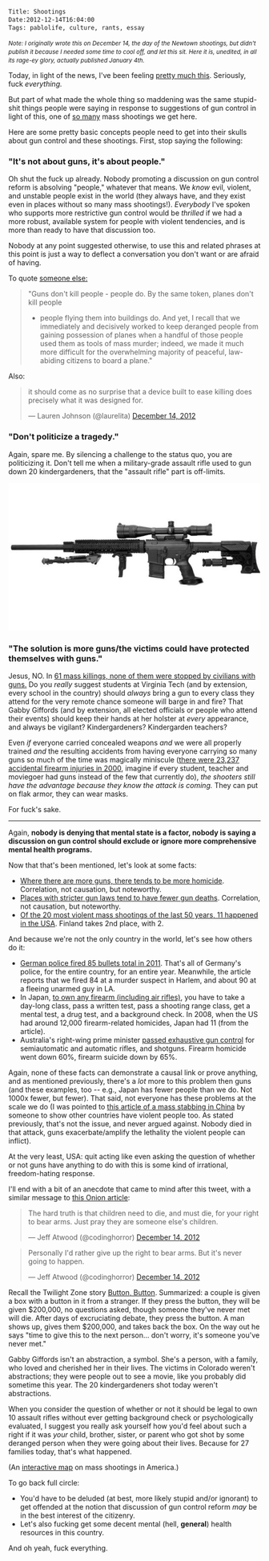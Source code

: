     Title: Shootings
    Date:2012-12-14T16:04:00
    Tags: pablolife, culture, rants, essay

<script async src="//platform.twitter.com/widgets.js" charset="utf-8"></script>
<em><small>Note: I originally wrote this on December 14, the day of the Newtown
shootings, but didn't publish it because I needed some time to cool off, and let
this sit. Here it is, unedited, in all its rage-ey glory, actually published
January 4th.</small></em>

Today, in light of the news, I've been feeling [pretty much this][13].
Seriously, fuck _everything._

<!-- more -->

But part of what made the whole thing so maddening was the same stupid-shit
things people were saying in response to suggestions of gun control in
light of this, one of [so many][12] mass shootings we get here.

Here are some pretty basic concepts people need to get into their skulls about
gun control and these shootings. First, stop saying the following:

### "It's not about guns, it's about people."

Oh shut the fuck up already. Nobody promoting a discussion on gun control reform
is absolving "people," whatever that means. We _know_ evil, violent, and
unstable people exist in the world (they always have, and they exist even in
places without so many mass shootings!).  _Everybody_ I've spoken who supports
more restrictive gun control would be _thrilled_ if we had a more robust,
available system for people with violent tendencies, and is more than ready to
have that discussion too.

Nobody at any point suggested otherwise, to use this and related phrases at this
point is just a way to deflect a conversation you don't want or are afraid of
having.

To quote [someone else:][1]

> "Guns don't kill people - people do. By the same token, planes don't kill people
> - people flying them into buildings do. And yet, I recall that we immediately
> and decisively worked to keep deranged people from gaining possession of planes
> when a handful of those people used them as tools of mass murder; indeed, we
> made it much more difficult for the overwhelming majority of peaceful,
> law-abiding citizens to board a plane."

Also:

<blockquote class="twitter-tweet"><p>it should come as no surprise that a device
built to ease killing does precisely what it was designed for.</p>&mdash; Lauren
Johnson (@laurelita) <a
href="https://twitter.com/laurelita/status/279683092430585859"
data-datetime="2012-12-14T20:23:40+00:00">December 14, 2012</a></blockquote>


### "Don't politicize a tragedy."

Again, spare me. By silencing a challenge to the status quo, you are
politicizing it. Don't tell me when a military-grade assault rifle used to gun
down 20 kindergardeners, that the "assault rifle" part is off-limits.

<img src="/img/2012/12/assault-rifle.png" alt="yeah, this is reasonable" />

### "The solution is more guns/the victims could have protected themselves with guns."

Jesus, NO. In [61 mass killings, none of them were stopped by civilians with guns.][2]
Do you _really_ suggest students at Virginia Tech (and by extension, every
school in the country) should _always_ bring a gun to every class they attend
for the very remote chance someone will barge in and fire? That Gabby Giffords
(and by extension, all elected officials or people who attend their events)
should keep their hands at her holster at _every_ appearance, and always be
vigilant? Kindergardeners? Kindergarden teachers?

Even _if_ everyone carried concealed weapons _and_ we were all properly trained
_and_ the resulting accidents from having everyone carrying so many guns so much
of the time was magically miniscule ([there were 23,237 accidental firearm
injuries in 2000][3], imagine if every student, teacher and moviegoer had guns
instead of the few that currently do), _the shooters still have the advantage
because they know the attack is coming._ They can put on flak armor, they can
wear masks.

For fuck's sake.

---

Again, **nobody is denying that mental state is a factor, nobody is saying a
discussion on gun control should exclude or ignore more comprehensive mental
health programs.**

Now that that's been mentioned, let's look at some facts:

* [Where there are more guns, there tends to be more homicide][6]. Correlation,
  not causation, but noteworthy.
* [Places with stricter gun laws tend to have fewer gun deaths][7]. Correlation,
  not causation, but noteworthy.
* [Of the 20 most violent mass shootings of the last 50 years, 11 happened in the USA][8].
  Finland takes 2nd place, with 2.

And because we're not the only country in the world, let's see how others do it:

* [German police fired 85 bullets total in 2011][9]. That's all of Germany's
  police, for the entire country, for an entire year. Meanwhile, the article
  reports that we fired 84 at a murder suspect in Harlem, and about 90 at a
  fleeing unarmed guy in LA.
* In Japan, [to own any firearm (including air rifles)][10], you have to take a
  day-long class, pass a written test, pass a shooting range class, get a mental
  test, a drug test, and a background check. In 2008, when the US had around
  12,000 firearm-related homicides, Japan had 11 (from the article).
* Australia's right-wing prime minister [passed exhaustive gun control][15] for
  semiautomatic and automatic rifles, and shotguns. Firearm homicide went down
  60%, firearm suicide down by 65%.

Again, none of these facts can demonstrate a causal link or prove anything, and
as mentioned previously, there's a _lot_ more to this problem then guns (and
these examples, too -- e.g., Japan has fewer people than we do. Not 1000x fewer,
but fewer). That said, not everyone has these problems at the scale we do (I was pointed
to [this article of a mass stabbing in China][14] by someone to show other
countries have violent people too. As stated previously, that's not the issue, and
never argued against. Nobody died in that attack, guns exacerbate/amplify the
lethality the violent people can inflict).

At the very least, USA: quit acting like even asking the question of whether or
not guns have anything to do with this is some kind of irrational,
freedom-hating response.

I'll end with a bit of an anecdote that came to mind after this tweet, with a
similar message to [this Onion article][4]:

<blockquote class="twitter-tweet"><p>The hard truth is that children need to
die, and must die, for your right to bear arms. Just pray they are someone
else's children.</p>&mdash; Jeff Atwood (@codinghorror) <a
href="https://twitter.com/codinghorror/status/279689777668820995"
data-datetime="2012-12-14T20:50:14+00:00">December 14, 2012</a></blockquote>

<blockquote class="twitter-tweet"><p>Personally I'd rather give up the right to
bear arms. But it's never going to happen.</p>&mdash; Jeff Atwood
(@codinghorror) <a
href="https://twitter.com/codinghorror/status/279689920791072768"
data-datetime="2012-12-14T20:50:48+00:00">December 14, 2012</a></blockquote>

Recall the Twilight Zone story [Button, Button][5]. Summarized: a couple is
given a box with a button in it from a stranger. If they press the button, they
will be given $200,000, no questions asked, though someone they've never met
will die. After days of excruciating debate, they press the button. A man shows
up, gives them $200,000, and takes back the box. On the way out he says "time to
give this to the next person... don't worry, it's someone you've never met."

Gabby Giffords isn't an abstraction, a symbol. She's a person, with a family,
who loved and cherished her in their lives. The victims in Colorado weren't
abstractions; they were people out to see a movie, like you probably did
sometime this year. The 20 kindergardeners shot today weren't abstractions.

When you consider the question of whether or not it should be legal to own 10
assault rifles without ever getting background check or psychologically
evaluated, I suggest you really ask yourself how you'd feel about such a right
if it was *your* child, brother, sister, or parent who got shot by some deranged
person when they were going about their lives. Because for 27 families
today, that's what happened.

(An [interactive map][11] on mass shootings in America.)

To go back full circle:

* You'd have to be deluded (at best, more likely stupid and/or ignorant) to get
  offended at the notion that discussion of gun control reform _may_ be in the
  best interest of the citizenry.
* Let's also fucking get some decent mental (hell, **general**) health resources
  in this country.

And oh yeah, fuck everything.

   [1]: http://andrewsullivan.thedailybeast.com/2012/12/the-horror-in-newtown-reader-reax.html
   [2]: http://www.motherjones.com/politics/2012/09/mass-shootings-investigation
   [3]: http://webappa.cdc.gov/sasweb/ncipc/nfirates2000.html
   [4]: http://www.theonion.com/articles/right-to-own-handheld-device-that-shoots-deadly-me,30742/
   [5]: http://en.wikipedia.org/wiki/Button,_Button_(The_Twilight_Zone)
   [6]: http://www.hsph.harvard.edu/research/hicrc/firearms-research/guns-and-death/index.html
   [7]: http://www.theatlantic.com/national/archive/2011/01/the-geography-of-gun-deaths/69354/
   [8]: http://newsfeed.time.com/2012/07/20/the-worst-mass-shootings-of-the-past-50-years/
   [9]: http://worldnews.nbcnews.com/_news/2012/05/11/11662345-german-police-fired-just-85-bullets-total-in-2011?lite
   [10]: http://www.theatlantic.com/international/archive/2012/07/a-land-without-guns-how-japan-has-virtually-eliminated-shooting-deaths/260189/
   [11]: http://www.motherjones.com/politics/2012/07/mass-shootings-map?page=2
   [12]: http://thinkprogress.org/justice/2012/12/14/1337221/a-timeline-of-mass-shootings-in-the-us-since-columbine/
   [13]: http://www.theonion.com/articles/fuck-everything-nation-reports,30743/?ref=auto
   [14]: http://www.indianexpress.com/news/chinese-man-goes-on-stabbing-spree-at-a-school-22-kids-hurt/1045394/
   [15]: http://www.washingtonpost.com/blogs/wonkblog/wp/2012/08/02/did-gun-control-work-in-australia/
